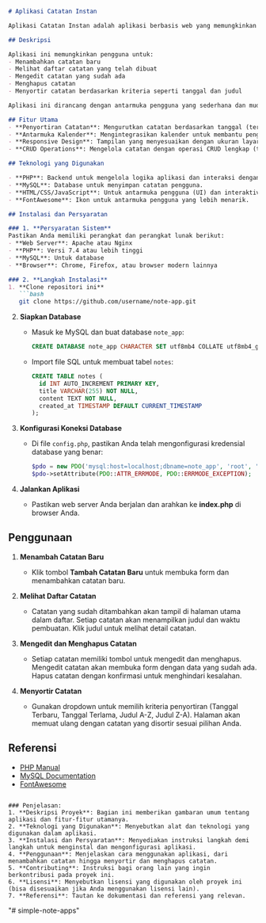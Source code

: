 ````markdown
# Aplikasi Catatan Instan

Aplikasi Catatan Instan adalah aplikasi berbasis web yang memungkinkan pengguna untuk membuat, melihat, mengedit, dan menghapus catatan. Aplikasi ini mengimplementasikan operasi **CRUD (Create, Read, Update, Delete)** dengan menggunakan **PHP**, **MySQL**, dan **HTML/CSS/JavaScript** untuk antarmuka pengguna yang responsif.

## Deskripsi

Aplikasi ini memungkinkan pengguna untuk:
- Menambahkan catatan baru
- Melihat daftar catatan yang telah dibuat
- Mengedit catatan yang sudah ada
- Menghapus catatan
- Menyortir catatan berdasarkan kriteria seperti tanggal dan judul

Aplikasi ini dirancang dengan antarmuka pengguna yang sederhana dan mudah digunakan serta responsif untuk perangkat desktop dan mobile.

## Fitur Utama
- **Penyortiran Catatan**: Mengurutkan catatan berdasarkan tanggal (terbaru atau terlama) atau berdasarkan judul (A-Z atau Z-A).
- **Antarmuka Kalender**: Mengintegrasikan kalender untuk membantu pengguna merencanakan kegiatan.
- **Responsive Design**: Tampilan yang menyesuaikan dengan ukuran layar perangkat (mobile dan desktop).
- **CRUD Operations**: Mengelola catatan dengan operasi CRUD lengkap (tambah, edit, hapus).

## Teknologi yang Digunakan

- **PHP**: Backend untuk mengelola logika aplikasi dan interaksi dengan database.
- **MySQL**: Database untuk menyimpan catatan pengguna.
- **HTML/CSS/JavaScript**: Untuk antarmuka pengguna (UI) dan interaktivitas.
- **FontAwesome**: Ikon untuk antarmuka pengguna yang lebih menarik.

## Instalasi dan Persyaratan

### 1. **Persyaratan Sistem**
Pastikan Anda memiliki perangkat dan perangkat lunak berikut:
- **Web Server**: Apache atau Nginx
- **PHP**: Versi 7.4 atau lebih tinggi
- **MySQL**: Untuk database
- **Browser**: Chrome, Firefox, atau browser modern lainnya

### 2. **Langkah Instalasi**
1. **Clone repositori ini**
   ```bash
   git clone https://github.com/username/note-app.git
````

2. **Siapkan Database**

   * Masuk ke MySQL dan buat database `note_app`:

     ```sql
     CREATE DATABASE note_app CHARACTER SET utf8mb4 COLLATE utf8mb4_general_ci;
     ```
   * Import file SQL untuk membuat tabel `notes`:

     ```sql
     CREATE TABLE notes (
       id INT AUTO_INCREMENT PRIMARY KEY,
       title VARCHAR(255) NOT NULL,
       content TEXT NOT NULL,
       created_at TIMESTAMP DEFAULT CURRENT_TIMESTAMP
     );
     ```

3. **Konfigurasi Koneksi Database**

   * Di file `config.php`, pastikan Anda telah mengonfigurasi kredensial database yang benar:

     ```php
     $pdo = new PDO('mysql:host=localhost;dbname=note_app', 'root', '');
     $pdo->setAttribute(PDO::ATTR_ERRMODE, PDO::ERRMODE_EXCEPTION);
     ```

4. **Jalankan Aplikasi**

   * Pastikan web server Anda berjalan dan arahkan ke **index.php** di browser Anda.

## Penggunaan

1. **Menambah Catatan Baru**

   * Klik tombol **Tambah Catatan Baru** untuk membuka form dan menambahkan catatan baru.

2. **Melihat Daftar Catatan**

   * Catatan yang sudah ditambahkan akan tampil di halaman utama dalam daftar. Setiap catatan akan menampilkan judul dan waktu pembuatan. Klik judul untuk melihat detail catatan.

3. **Mengedit dan Menghapus Catatan**

   * Setiap catatan memiliki tombol untuk mengedit dan menghapus. Mengedit catatan akan membuka form dengan data yang sudah ada. Hapus catatan dengan konfirmasi untuk menghindari kesalahan.

4. **Menyortir Catatan**

   * Gunakan dropdown untuk memilih kriteria penyortiran (Tanggal Terbaru, Tanggal Terlama, Judul A-Z, Judul Z-A). Halaman akan memuat ulang dengan catatan yang disortir sesuai pilihan Anda.

## Referensi

* [PHP Manual](https://www.php.net/manual/en/)
* [MySQL Documentation](https://dev.mysql.com/doc/)
* [FontAwesome](https://fontawesome.com/)

```

### Penjelasan:
1. **Deskripsi Proyek**: Bagian ini memberikan gambaran umum tentang aplikasi dan fitur-fitur utamanya.
2. **Teknologi yang Digunakan**: Menyebutkan alat dan teknologi yang digunakan dalam aplikasi.
3. **Instalasi dan Persyaratan**: Menyediakan instruksi langkah demi langkah untuk menginstal dan mengonfigurasi aplikasi.
4. **Penggunaan**: Menjelaskan cara menggunakan aplikasi, dari menambahkan catatan hingga menyortir dan menghapus catatan.
5. **Contributing**: Instruksi bagi orang lain yang ingin berkontribusi pada proyek ini.
6. **Lisensi**: Menyebutkan lisensi yang digunakan oleh proyek ini (bisa disesuaikan jika Anda menggunakan lisensi lain).
7. **Referensi**: Tautan ke dokumentasi dan referensi yang relevan.

```
"# simple-note-apps" 
